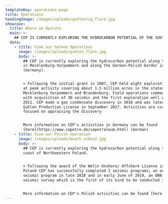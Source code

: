 ```yaml
---
templateKey: operations-page
title: Operations
headingImage: /images/uploads/guhlenrig_flare.jpg
showcase:
  title: Where we Operate
  main: >-
    ## CEP IS CURRENTLY EXPLORING THE HYDROCARBON POTENTIAL OF THE SOUTHERN PERMIAN BASIN MARGIN IN NORTHWESTERN POLAND AND EASTERN GERMANY
  data:
    - title: View our German Operations
      image: /images/uploads/guhlen_flare.jpg
      body: >-
        ## CEP is currently exploring the hydrocarbon potential along the Baltic Sea
        in Mecklenburg-Vorpommern and along the German-Polish border in Brandenburg
        (Germany).


        > Following the initial grant in 2007, CEP held eight exploration licenses
        at peak activity covering about 1.5 million acres in the states of
        Mecklenburg Vorpommern and Brandenburg. Field operations commenced in 2009
        with acquisition of 3D seismic and the first exploration well was drilled in
        2011. CEP made a gas condensate discovery in 2016 and was later awarded the
        Guhlen Production License in September 2017. Activities are currently
        focused on appraising the discovery


        More information on CEP's activities in Germany can be found
        [here](https://www.cepetro.de/cepetroleum.html) (German)
    - title: View our Polish operation
      image: /images/uploads/beach_vibes2.jpg
      body: >-
        ## CEP is currently exploring the hydrocarbon potential along the Baltic
        coast of Northwestern Poland.


        > Following the award of the Wolin Onshore/ Offshore License in Northwestern
        Poland CEP has successfully completed 2 seismic programs; an onshore 2D
        seismic program in late 2018 and in early June of 2019, an OBN based 3D
        seismic survey which is the first of its kind to be conducted in Poland.


        More information on CEP's Polish activities can be found [here](/pl)
---
```

